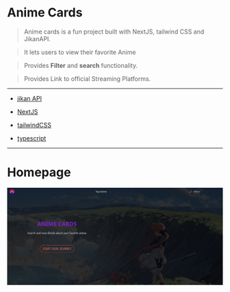 # Anime Cards

> Anime cards is a fun project built with NextJS, tailwind CSS and JikanAPI.

> It lets users to view their favorite Anime

> Provides **Filter** and **search** functionality.

> Provides Link to official Streaming Platforms.

---

* [jikan API]("https://jikan.moe/")
  
* [NextJS]("https://nextjs.org/")

* [tailwindCSS]("https://tailwindcss.com/")

* [typescript]("https://www.typescriptlang.org/")


---

# Homepage

![HOMEPAGE](https://github.com/Alucard2169/anime_cards/blob/4449767b212d2f1a7b20e22b81ab125696d1d9fd/new_version/public/Screenshot%202023-10-14%20at%2012-45-01%20Anime%20Cards.png)
